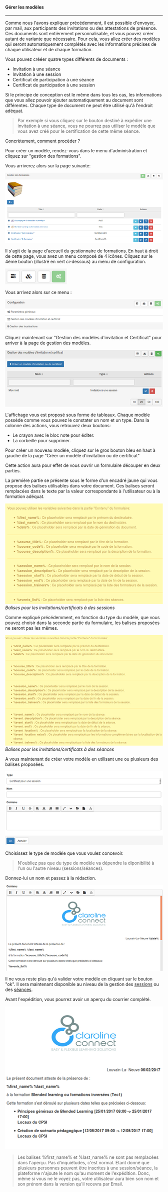 #### Gérer les modèles
---

Comme nous l'avons expliquer précédemment, il est possible d'envoyer, par mail, aux participants des invitations ou des attestations de présence. Ces documents sont entièrement personnalisable, et vous pouvez créer autant de variante que nécessaire.
Pour cela, vous allez créer des modèles qui seront automatiquement complétés avec les informations précises de chaque utilisateur et de chaque formation.

Vous pouvez crééer quatre types différents de documents :
* Invitation à une séance
* Invitation à une session
* Certificat de participation à une séance
* Certificat de participation à une session

Si le principe de conception est le même dans tous les cas, les informations que vous allez pouvoir ajouter automatiquement au document sont différentes.
Chaque type de document ne peut être utilisé qu'à l'endroit adéquat.

>Par exemple si vous cliquez sur le bouton destiné à expédier une invitation à une séance, vous ne pourrez pas utiliser le modèle que vous avez créé pour le certification de cette même séance.

Concrètement, comment procèder ?

Pour créer un modèle, rendez-vous dans le menu d'administration et cliquez sur "gestion des formations".

Vous arriverez alors sur la page suivante:

![](images/cursus-fig23.png)

Il s'agit de la page d'accueil du gestionnaire de formations.
En haut à droit de cette page, vous avez un menu composé de 4 icônes. Cliquez sur le 4ème bouton (illustré en vert ci-dessous) au menu de configuration.

![](images/cursus-fig28.png)

Vous arrivez alors sur ce menu :

![](images/cursus-fig41.png)

Cliquez maintenant sur "Gestion des modèles d'invitation et Certificat" pour arriver à la page de gestion des modèles.

![](images/cursus-fig42.png)

L'affichage vous est proposé sous forme de tableaux. Chaque modèle possède comme vous pouvez le constater un nom et un type. Dans la colonne des actions, vous retrouvez deux boutons:

* Le crayon avec le bloc note pour éditer.
* La corbeille pour supprimer.

Pour créer un nouveau modèle, cliquez sur le gros bouton bleu en haut à gauche de la page "Créer un modèle d'invitation ou de certificat"

Cette action aura pour effet de vous ouvrir un formulaire découper en deux parties.

La première partie se présente sous le forme d'un encadré jaune qui vous propose des balises utilisables dans votre document. Ces balises seront remplacées dans le texte par la valeur correspondante à l'utilisateur ou à la formation adéquat.

![](images/cursus-fig44.png)
*Balises pour les invitations/certificats à des sessions*

Comme expliqué précédemment, en fonction du type du modèle, que vous pouvez choisir dans la seconde partie du formulaire, les balises proposées ne seront pas les mêmes.

![test](images/cursus-fig45.png "test2")
*Balises pour les invitations/certificats à des séances*

A vous maintenant de créer votre modèle en utilisant une ou plusieurs des balises proposées.

![](images/cursus-fig43.png)

Choisissez le type de modèle que vous voulez concevoir.

>N'oubliez pas que du type de modèle va dépendre la diponibilité à l'un ou l'autre niveau (sessions/séances).

Donnez-lui un nom et passez à la rédaction.

![](images/cursus-fig46.png)

Il ne vous reste plus qu'à valider votre modèle en cliquant sur le bouton "ok". Il sera maintenant disponible au niveau de la gestion des [sessions](/fr/admin/admin-trainings.md) ou des [séances](/fr/admin/admin-sessions-events.md).

Avant l'expédition, vous pourrez avoir un aperçu du courrier complété.

![](images/cursus-fig48.png)

>Les balises %first_name% et %last_name% ne sont pas remplacées dans l'aperçu. Pas d'inquiétudes, c'est normal. Etant donné que plusieurs personnes peuvent être inscrites à une session/séance, la plateforme n'ajoute le nom qu'au moment de l'expédition. Donc, même si vous ne le voyez pas, votre utilisateur aura  bien son nom et son prénom dans la version qu'il recevra par Email.
